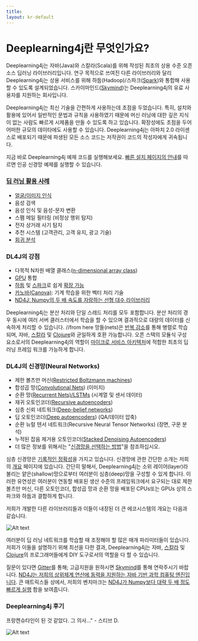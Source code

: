 ```yaml
---
title: 
layout: kr-default
---
```


# Deeplearning4j란 무엇인가요?

Deeplearning4j는 자바(Java)와 스칼라(Scala)를 위해 작성된 최초의 상용 수준 오픈소스 딥러닝 라이브러리입니다. 연구 목적으로 쓰여진 다른 라이브러리와 달리 Deeplearning4j는 상용 서비스를 위해 하둡(Hadoop)/스파크([Spark](../gpu_aws.html))와 통합해 사용할 수 있도록 설계되었습니다. 스카이마인드([Skymind](http://skymind.io))는 Deeplearning4j의 유료 사용자를 지원하는 회사입니다.

Deeplearning4j는 최신 기술을 간편하게 사용하는데 초점을 두었습니다. 특히, 설치와 활용에 있어서 일반적인 문법과 규칙을 사용하였기 때문에 머신 러닝에 대한 깊은 지식이 없는 사람도 빠르게 시제품을 만들 수 있도록 하고 있습니다. 확장성에도 초점을 두어 어떠한 규모의 데이타에도 사용할 수 있습니다. Deeplearning4j는 아파치 2.0 라이센스로 배포되기 때문에 파생된 모든 소스 코드는 저작권이 코드의 작성자에게 귀속됩니다.

지금 바로 Deeplearning4j 예제 코드를 실행해보세요. [빠른 설치 페이지의 안내](http://deeplearning4j.org/quickstart.html)를 따르면 인공 신경망 예제를 실행할 수 있습니다.

### [딥 러닝 활용 사례](http://deeplearning4j.org/use_cases.html)

* [얼굴/이미지 인식](../facial-reconstruction-tutorial.html)
* 음성 검색
* 음성 인식 및 음성-문자 변환
* 스팸 메일 필터링 (비정상 행위 탐지)
* 전자 상거래 사기 탐지
* 추천 시스템 (고객관리, 고객 유지, 광고 기술)
* [회귀 분석](http://deeplearning4j.org/linear-regression.html)

### DL4J의 강점

* 다목적 N차원 배열 클래스([n-dimensional array class](http://nd4j.org/))
* [GPU](http://nd4j.org/gpu_native_backends.html) 통합
* [하둡](https://github.com/deeplearning4j/deeplearning4j/tree/master/deeplearning4j-scaleout/hadoop-yarn) 및 [스파크](http://deeplearning4j.org/gpu_aws.html)로 쉽게 [확장 가능](http://deeplearning4j.org/spark.html)
* [카노바(Canova)](http://deeplearning4j.org/canova.html): 기계 학습을 위한 벡터 처리 기술
* [ND4J: Numpy의 두 배 속도를 자랑하는 선형 대수 라이브러리](http://nd4j.org/benchmarking)

Deeplearning4j는 분산 처리와 단일 스레드 처리를 모두 포함합니다. 분산 처리의 경우 동시에 여러 서버 클러스터에서 학습을 할 수 있으며 결과적으로 대량의 데이터를 신속하게 처리할 수 있습니다. //from here
망들(nets)은 [반복 감소](http://deeplearning4j.org/iterativereduce.html)를 통해 병렬로 학습되며, 자바, [스칼라](http://nd4j.org/scala.html) 및 [Clojure](https://github.com/wildermuthn/d4lj-iris-example-clj/blob/master/src/dl4j_clj_example/core.clj)와 균일하게 호환 가능합니다. 오픈 스택의 모듈식 구성 요소로서의 Deeplearning4j의 역할이 [마이크로 서비스 아키텍처](http://microservices.io/patterns/microservices.html)에 적합한 최초의 딥 러닝 프레임 워크를 가능하게 합니다.

### DL4J의 신경망(Neural Networks)

* 제한 볼츠만 머신([Restricted Boltzmann machines](../restrictedboltzmannmachine.html))
* 합성곱 망([Convolutional Nets](../convolutionalnets.html)) (이미지)
* 순환 망([Recurrent Nets)/LSTMs](../recurrentnetwork.html) (시계열 및 센서 데이터)
* 재귀 오토인코더([Recursive autoencoders](https://github.com/deeplearning4j/deeplearning4j/blob/master/deeplearning4j-core/src/main/java/org/deeplearning4j/nn/layers/feedforward/autoencoder/recursive/RecursiveAutoEncoder.java))
* 심층 신뢰 네트워크([Deep-belief networks](../deepbeliefnetwork.html))
* 딥 오토인코더([Deep autoencoders](http://deeplearning4j.org/deepautoencoder.html)) (QA/데이터 압축)
* 순환 뉴럴 텐서 네트워크(Recursive Neural Tensor Networks) (장면, 구문 분석)
* 누적된 잡음 제거용 오토인코더([Stacked Denoising Autoencoders](http://deeplearning4j.org/stackeddenoisingautoencoder.html))
* 더 많은 정보를 위해서는 "[신경망을 선택하는 방법](http://deeplearning4j.org/neuralnetworktable.html)"을 참조하십시오.

심층 신경망은 [기록적인 정확성](http://deeplearning4j.org/accuracy.html)을 가지고 있습니다. 신경망에 관한 간단한 소개는 저희의 [개요](http://deeplearning4j.org/neuralnet-overview.html) 페이지에 있습니다. 간단히 말해서, Deeplearning4j는 소위 레이어(layer)라 불리는 얕은(shallow)망으로부터 여러분이 심층(deep)망을 구성할 수 있게 합니다. 이러한 유연성은 여러분이 연동할 배포된 생산 수준의 프레임워크에서 요구되는 대로 제한 볼츠만 머신, 다른 오토인코더, 합성곱 망과 순환 망을 배포된 CPUs또는 GPUs 상의 스파크와 하둡과 결합하게 합니다.

저희가 개발한 다른 라이브러리들과 이들이 내장된 더 큰 에코시스템의 개요는 다음과 같습니다.

![Alt text](../img/schematic_overview.png)
 
여러분이 딥 러닝 네트워크를 학습할 때 조정해야 할 많은 매개 파라미터들이 있습니다. 저희가 이들을 설명하기 위해 최선을 다한 결과, Deeplearning4j는 자바, [스칼라](https://github.com/deeplearning4j/nd4s) 및 [Clojure](https://github.com/whilo/clj-nd4j)의 프로그래머들에게 DIY 도구로서의 역할을 다 할 수 있습니다.

질문이 있다면 [Gitter](https://gitter.im/deeplearning4j/deeplearning4j)를 통해; 고급지원을 원하시면 [Skymind](http://www.skymind.io/contact/)를 통해 연락주시기 바랍니다. [ND4J는 저희의 상위체계 연산에 동력을 지원하는 자바 기반 과학 컴퓨팅 엔진입니다](http://nd4j.org/). 큰 매트릭스들 상에서, 저희의 벤치마크는 [ND4J가 Numpy보다 대략 두 배 정도 빠르게 실행](http://nd4j.org/benchmarking) 함을 보여줍니다.

### Deeplearning4j 후기
프랑켄슈타인이 된 것 같았다. 그 의사..." - 스티브 D.

![Alt text](../img/logos_8.png)
